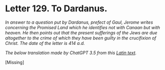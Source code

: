 <h1>Letter 129. To Dardanus.</h1>

<p><i>In answer to a question put by Dardanus, prefect of Gaul, Jerome writes concerning the Promised Land which he identifies not with Canaan but with heaven. He then points out that the present sufferings of the Jews are due altogether to the crime of which they have been guilty in the crucifixion of Christ. The date of the letter is 414 a.d.

The below translation made by ChatGPT 3.5 from this <a href='https://catholiclibrary.org/library/view?docId=Fathers-OR/PL.022.html;chunk.id=00000293'>Latin text</a>.</i></p>

[Missing]